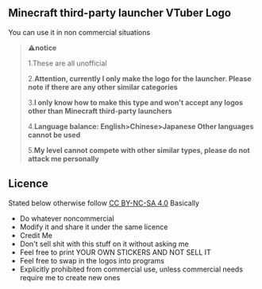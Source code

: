 ## Minecraft third-party launcher VTuber Logo
You can use it in non commercial situations

>⚠**notice**
>
>1.These are all unofficial
>
>2.**Attention, currently I only make the logo for the launcher. Please note if there are any other similar categories**
>
>3.**I only know how to make this type and won't accept any logos other than Minecraft third-party launchers**
>
>4.**Language balance: English>Chinese>Japanese Other languages cannot be used**
>
>5.**My level cannot compete with other similar types, please do not attack me personally**
>

## Licence

Stated below otherwise follow [CC BY-NC-SA 4.0](./LICENSE.md)
Basically

- Do whatever noncommercial
- Modify it and share it under the same licence
- Credit Me
- Don't sell shit with this stuff on it without asking me
- Feel free to print YOUR OWN STICKERS AND NOT SELL IT
- Feel free to swap in the logos into programs
- Explicitly prohibited from commercial use, unless commercial needs require me to create new ones
